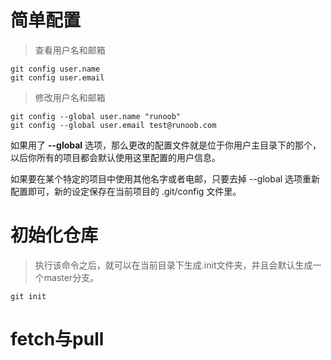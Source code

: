 # 简单配置

> 查看用户名和邮箱

~~~git
git config user.name
git config user.email
~~~

> 修改用户名和邮箱

~~~git
git config --global user.name "runoob"
git config --global user.email test@runoob.com
~~~

如果用了 **--global** 选项，那么更改的配置文件就是位于你用户主目录下的那个，以后你所有的项目都会默认使用这里配置的用户信息。

如果要在某个特定的项目中使用其他名字或者电邮，只要去掉 --global 选项重新配置即可，新的设定保存在当前项目的 .git/config 文件里。



# 初始化仓库

> 执行该命令之后，就可以在当前目录下生成.init文件夹，并且会默认生成一个master分支。

~~~git
git init 
~~~



































# fetch与pull

<iframe src="C:\Users\86187\Desktop\musializer-alpha2-win64\Never more_2.mp4" scrolling="no" border="0" frameborder="no" framespacing="0" allowfullscreen="true" height="500"> </iframe>





































